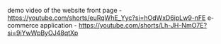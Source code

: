 demo video of the website front page - https://youtube.com/shorts/euRqWhE_Yyc?si=hOdWxD6ipLw9-nFE
e-commerce application - https://youtube.com/shorts/Lh-JH-NmO7E?si=9iYwWpByOJ48qtXp
